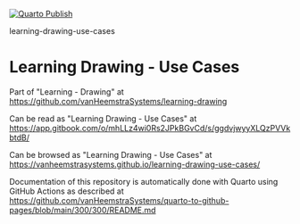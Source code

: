 [![Quarto Publish](https://github.com/vanHeemstraSystems/learning-drawing-use-cases/actions/workflows/publish.yml/badge.svg)](https://github.com/vanHeemstraSystems/learning-drawing-use-cases/actions/workflows/publish.yml)

learning-drawing-use-cases
# Learning Drawing - Use Cases

Part of "Learning - Drawing" at https://github.com/vanHeemstraSystems/learning-drawing

Can be read as "Learning Drawing - Use Cases" at https://app.gitbook.com/o/mhLLz4wi0Rs2JPkBGvCd/s/ggdvjwyyXLQzPVVkbtdB/

Can be browsed as "Learning Drawing - Use Cases" at https://vanheemstrasystems.github.io/learning-drawing-use-cases/

Documentation of this repository is automatically done with Quarto using GitHub Actions as described at https://github.com/vanHeemstraSystems/quarto-to-github-pages/blob/main/300/300/README.md
